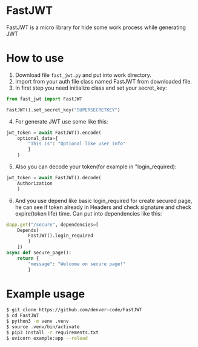 # FastJWT
FastJWT is a micro library for hide some work process while generating JWT

# How to use
1. Download file ```fast_jwt.py``` and put into work directory.  
2. Import from your auth file class named FastJWT from downloaded file.
3. In first step you need initialize class and set your secret_key:
```python
from fast_jwt import FastJWT

FastJWT().set_secret_key("SUPERSECRETKEY")
```
4. For generate JWT use some like this:
```python
jwt_token = await FastJWT().encode(
    optional_data={
        "This is": "Optional like user info"
        }
    )
```
5. Also you can decode your token(for example in "login_required):
```python
jwt_token = await FastJWT().decode(
    Authorization
    )
```
6. And you use depend like basic login_required for
 create secured page, he can see if token already in
 Headers and check signature and check expire(token life) time. Can put into dependencies like this:
```python
@app.get("/secure", dependencies=[
    Depends(
        FastJWT().login_required
        )
    ])
async def secure_page():
    return {
        "message": "Welcome on secure page!"
        }
```

# Example usage
```bash
$ git clone https://github.com/denver-code/FastJWT
$ cd FastJWT
$ python3 -m venv .venv
$ source .venv/bin/activate
$ pip3 install -r requirements.txt
$ uvicorn example:app --reload
```